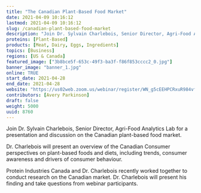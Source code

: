 ```yaml
---
title: "The Canadian Plant-Based Food Market"
date: 2021-04-09 10:16:12
lastmod: 2021-04-09 10:16:12
slug: /canadian-plant-based-food-market
description: "Join Dr. Sylvain Charlebois, Senior Director, Agri-Food Analytics Lab for a presentation and discussion on the Canadian plant-based food market.Dr. Charlebois will present an overview of the Canadian Consumer perspectives on plant-based foods and diets, including trends, consumer awareness and drivers of consumer behaviour.Protein Industries Canada and Dr. Charlebois recently worked together to conduct research on the Canadian market. Dr. Charlebois will present his finding and take questions from webinar participants."
proteins: [Plant-Based]
products: [Meat, Dairy, Eggs, Ingredients]
topics: [Business]
regions: [US & Canada]
featured_image: ["3b8bce5f-653c-49f3-ba3f-f86f853cccc2_0.jpg"]
banner_image: "banner_1.jpg"
online: TRUE
start_date: 2021-04-28
end_date: 2021-04-28
website: "https://us02web.zoom.us/webinar/register/WN_g5cEEHPCRxuR984vfun-nA"
contributors: [Avery Parkinson]
draft: false
weight: 5000
uuid: 8760
---
```

<p>Join Dr. Sylvain Charlebois, Senior Director, Agri-Food Analytics Lab for a presentation and discussion on the Canadian plant-based food market.</p>
<p>Dr. Charlebois will present an overview of the Canadian Consumer perspectives on plant-based foods and diets, including trends, consumer awareness and drivers of consumer behaviour.</p>
<p>Protein Industries Canada and Dr. Charlebois recently worked together to conduct research on the Canadian market. Dr. Charlebois will present his finding and take questions from webinar participants.</p>
